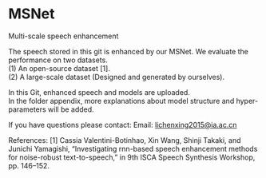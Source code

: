 # MSNet
Multi-scale speech enhancement

The speech stored in this git is enhanced by our MSNet. We evaluate the performance on two datasets. <br>
(1) An open-source dataset [1]. <br>
(2) A large-scale dataset (Designed and generated by ourselves). <br>

In this Git, enhanced speech and models are uploaded. <br>
In the folder appendix, more explanations about model structure and hyper-parameters will be added.

If you have questions please contact: Email: lichenxing2015@ia.ac.cn

References: 
[1] Cassia Valentini-Botinhao, Xin Wang, Shinji Takaki, and Junichi Yamagishi, “Investigating rnn-based speech enhancement methods for noise-robust text-to-speech,” in 9th ISCA Speech Synthesis Workshop, pp. 146–152.

